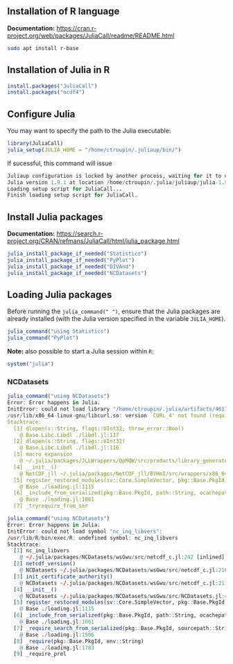
## Installation of R language

__Documentation:__ https://cran.r-project.org/web/packages/JuliaCall/readme/README.html

```bash
sudo apt install r-base
```

## Installation of Julia in R

```R
install.packages("JuliaCall")
install.packages("ncdf4")
```

## Configure Julia

You may want to specify the path to the Julia executable:
```R
library(JuliaCall)
julia_setup(JULIA_HOME = "/home/ctroupin/.juliaup/bin/")
```
If sucessful, this command will issue
```R
Juliaup configuration is locked by another process, waiting for it to unlock.
Julia version 1.9.1 at location /home/ctroupin/.julia/juliaup/julia-1.9.1+0.x64.linux.gnu/bin will be used.
Loading setup script for JuliaCall...
Finish loading setup script for JuliaCall.
```

## Install Julia packages

__Documentation:__ https://search.r-project.org/CRAN/refmans/JuliaCall/html/julia_package.html

```R
julia_install_package_if_needed("Statistics")
julia_install_package_if_needed("PyPlot")
julia_install_package_if_needed("DIVAnd")
julia_install_package_if_needed("NCDatasets")
```

## Loading Julia packages

Before running the `julia_command(" ")`, 
ensure that the Julia packages are already installed (with the Julia version specified in the variable `JULIA_HOME`).

```R
julia_command("using Statistics")
julia_command("PyPlot")
```

__Note:__ also possible to start a Julia session within `R`:
```R
system("julia")
```

### NCDatasets

```R
julia_command("using NCDatasets")
Error: Error happens in Julia.
InitError: could not load library "/home/ctroupin/.julia/artifacts/461703969206dd426cc6b4d99f69f6ffab2a9779/lib/libnetcdf.so"
/usr/lib/x86_64-linux-gnu/libcurl.so: version `CURL_4' not found (required by /home/ctroupin/.julia/artifacts/461703969206dd426cc6b4d99f69f6ffab2a9779/lib/libnetcdf.so)
Stacktrace:
  [1] dlopen(s::String, flags::UInt32; throw_error::Bool)
    @ Base.Libc.Libdl ./libdl.jl:117
  [2] dlopen(s::String, flags::UInt32)
    @ Base.Libc.Libdl ./libdl.jl:116
  [3] macro expansion
    @ ~/.julia/packages/JLLWrappers/QpMQW/src/products/library_generators.jl:54 [inlined]
  [4] __init__()
    @ NetCDF_jll ~/.julia/packages/NetCDF_jll/BYHmI/src/wrappers/x86_64-linux-gnu.jl:12
  [5] register_restored_modules(sv::Core.SimpleVector, pkg::Base.PkgId, path::String)
    @ Base ./loading.jl:1115
  [6] _include_from_serialized(pkg::Base.PkgId, path::String, ocachepath::String, depmods::Vector{Any})
    @ Base ./loading.jl:1061
  [7] _tryrequire_from_ser
```

```R
julia_command("using NCDatasets")
Error: Error happens in Julia.
InitError: could not load symbol "nc_inq_libvers":
/usr/lib/R/bin/exec/R: undefined symbol: nc_inq_libvers
Stacktrace:
  [1] nc_inq_libvers
    @ ~/.julia/packages/NCDatasets/wsGwu/src/netcdf_c.jl:242 [inlined]
  [2] netcdf_version()
    @ NCDatasets ~/.julia/packages/NCDatasets/wsGwu/src/netcdf_c.jl:2164
  [3] init_certificate_authority()
    @ NCDatasets ~/.julia/packages/NCDatasets/wsGwu/src/netcdf_c.jl:2177
  [4] __init__()
    @ NCDatasets ~/.julia/packages/NCDatasets/wsGwu/src/NCDatasets.jl:43
  [5] register_restored_modules(sv::Core.SimpleVector, pkg::Base.PkgId, path::String)
    @ Base ./loading.jl:1115
  [6] _include_from_serialized(pkg::Base.PkgId, path::String, ocachepath::String, depmods::Vector{Any})
    @ Base ./loading.jl:1061
  [7] _require_search_from_serialized(pkg::Base.PkgId, sourcepath::String, build_id::UInt128)
    @ Base ./loading.jl:1506
  [8] _require(pkg::Base.PkgId, env::String)
    @ Base ./loading.jl:1783
  [9] _require_prel
```

